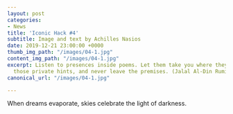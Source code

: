 ```yaml
---
layout: post
categories:
- News
title: 'Iconic Hack #4'
subtitle: Image and text by Achilles Nasios
date: 2019-12-21 23:00:00 +0000
thumb_img_path: "/images/04-1.jpg"
content_img_path: "/images/04-1.jpg"
excerpt: Listen to presences inside poems. Let them take you where they will. Follow
  those private hints, and never leave the premises. (Jalal Al-Din Rumi)
canonical_url: "/images/04-1.jpg"

---
```

When dreams evaporate, skies celebrate the light of darkness.
